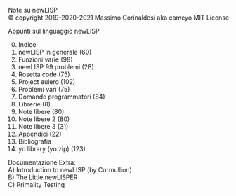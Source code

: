 Note su newLISP  
© copyright 2019-2020-2021 Massimo Corinaldesi aka cameyo
MIT License  
    
Appunti sul linguaggio newLISP  
  
00) Indice  
01) newLISP in generale (60)  
02) Funzioni varie (98)  
03) newLISP 99 problemi (28)  
04) Rosetta code (75)  
05) Project eulero (102)  
06) Problemi vari (75)  
07) Domande programmatori (84)  
08) Librerie (8)  
09) Note libere (80)  
10) Note libere 2 (80)  
11) Note libere 3 (31)  
12) Appendici (22)  
13) Bibliografia  
99) yo library (yo.zip) (123)  
  
Documentazione Extra:  
A) Introduction to newLISP (by Cormullion)  
B) The Little newLISPER  
C) Primality Testing  


